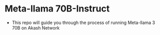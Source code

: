 # Meta-llama 70B-Instruct
- This repo will guide you through the process of running Meta-llama 3 70B on Akash Network
